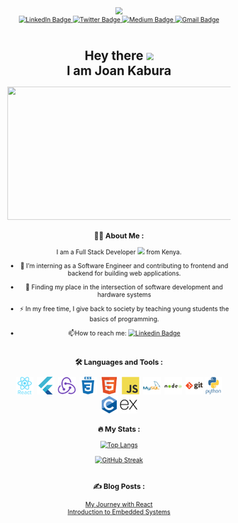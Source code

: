 <div id="header" align="center">
  <img src="https://media.giphy.com/media/M9gbBd9nbDrOTu1Mqx/giphy.gif" width="100"/>
  <div id="badges">
<a href="[your-linkedin-URL](https://www.linkedin.com/in/joan-kabura/)">
  <img src="https://img.shields.io/badge/LinkedIn-blue?style=for-the-badge&logo=linkedin&logoColor=white" alt="LinkedIn Badge"/>
</a>
<a href="[your-twitter-URL](https://twitter.com/Joankabura_)">
  <img src="https://img.shields.io/badge/Twitter-blue?style=for-the-badge&logo=twitter&logoColor=white" alt="Twitter Badge"/>
</a>
<a href="[your-medium-URL](https://medium.com/@joankabura1)">
  <img src="https://img.shields.io/badge/Medium-red?style=for-the-badge&logo=medium&logoColor=white" alt="Medium Badge"/>
</a>
<a href="mailto:joankabura1@gmail.com">
  <img src="https://img.shields.io/badge/Gmail-red?style=for-the-badge&logo=gmail&logoColor=white" alt="Gmail Badge"/>
</a>
<br>
<img src="https://komarev.com/ghpvc/?username=KaburaJ&style=flat-square&color=blue" alt=""/>
</div>
<h1>
  Hey there
  <img src="https://media.giphy.com/media/hvRJCLFzcasrR4ia7z/giphy.gif" width="30px"/><br>
  I am Joan Kabura
</h1>
<div align="center">
  <img src="https://media.giphy.com/media/dWesBcTLavkZuG35MI/giphy.gif" width="600" height="300"/>
</div>

### :woman_technologist: About Me :
I am a Full Stack Developer <img src="https://media.giphy.com/media/WUlplcMpOCEmTGBtBW/giphy.gif" width="30"> from Kenya.
- :telescope: I’m interning as a Software Engineer and contributing to frontend and backend for building web applications.

- :seedling: Finding my place in the intersection of software development and hardware systems

- :zap: In my free time, I give back to society by teaching young students the basics of programming.

- :mailbox:How to reach me: [![Linkedin Badge](https://img.shields.io/badge/-kabura-blue?style=flat&logo=Linkedin&logoColor=white)](https://www.linkedin.com/in/joan-kabura/)
<br></br>
### :hammer_and_wrench: Languages and Tools :
<div>
  <img src="https://github.com/devicons/devicon/blob/master/icons/react/react-original-wordmark.svg" title="React" alt="React" width="40" height="40"/>&nbsp;
  <img src="https://github.com/devicons/devicon/blob/master/icons/flutter/flutter-original.svg" title="Flutter" alt="Flutter" width="40" height="40"/>&nbsp;
  <img src="https://github.com/devicons/devicon/blob/master/icons/redux/redux-original.svg" title="Redux" alt="Redux " width="40" height="40"/>&nbsp;
  <img src="https://github.com/devicons/devicon/blob/master/icons/css3/css3-plain-wordmark.svg"  title="CSS3" alt="CSS" width="40" height="40"/>&nbsp;
  <img src="https://github.com/devicons/devicon/blob/master/icons/html5/html5-original.svg" title="HTML5" alt="HTML" width="40" height="40"/>&nbsp;
  <img src="https://github.com/devicons/devicon/blob/master/icons/javascript/javascript-original.svg" title="JavaScript" alt="JavaScript" width="40" height="40"/>&nbsp;
  <img src="https://github.com/devicons/devicon/blob/master/icons/mysql/mysql-original-wordmark.svg" title="MySQL"  alt="MySQL" width="40" height="40"/>&nbsp;
  <img src="https://github.com/devicons/devicon/blob/master/icons/nodejs/nodejs-original-wordmark.svg" title="NodeJS" alt="NodeJS" width="40" height="40"/>&nbsp;
  <img src="https://github.com/devicons/devicon/blob/master/icons/git/git-original-wordmark.svg" title="Git" **alt="Git" width="40" height="40"/>
  <img src="https://github.com/devicons/devicon/blob/master/icons/python/python-original-wordmark.svg" title="Python" **alt="Python" width="40" height="40"/>
  <img src="https://github.com/devicons/devicon/blob/master/icons/c/c-original.svg" title="C" alt="C" width="40" height="40"/>
  <img src="https://github.com/devicons/devicon/blob/master/icons/express/express-original.svg" title="Express" alt="Express" width="40" height="40"/>
</div>

### :fire: My Stats :
[![Top Langs](https://github-readme-stats.vercel.app/api/top-langs/?username=KaburaJ&theme=dark&background=000000)](https://github.com/anuraghazra/github-readme-stats)<br></br>
[![GitHub Streak](http://github-readme-streak-stats.herokuapp.com?user=KaburaJ&theme=dark&background=000000)](https://git.io/streak-stats)
<br></br>
### :writing_hand: Blog Posts :
[My Journey with React](https://medium.com/@joankabura1/my-journey-with-react-5dd111627bfe)<br>
[Introduction to Embedded Systems](https://wtmnyeri.hashnode.dev/introduction-to-embedded-systems)

</div>
